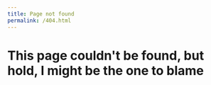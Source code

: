 ```yaml
---
title: Page not found
permalink: /404.html
---
```


# This page couldn't be found, but hold, I might be the one to blame